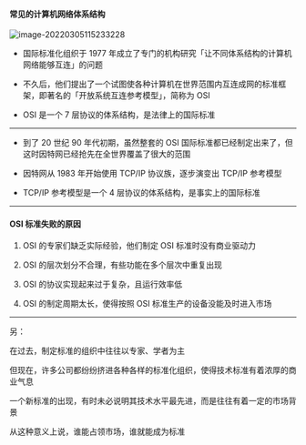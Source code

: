 #### 常见的计算机网络体系结构

![image-20220305115233228](https://gitee.com/pj-l/imgs-1/raw/master/image-20220305115233228.png)

- 国际标准化组织于 1977 年成立了专门的机构研究「让不同体系结构的计算机网络能够互连」的问题

- 不久后，他们提出了一个试图使各种计算机在世界范围内互连成网的标准框架，即著名的「开放系统互连参考模型」，简称为 OSI

- OSI 是一个 7 层协议的体系结构，是法律上的国际标准

---

- 到了 20 世纪 90 年代初期，虽然整套的 OSI 国际标准都已经制定出来了，但这时因特网已经抢先在全世界覆盖了很大的范围

- 因特网从 1983 年开始使用 TCP/IP 协议族，逐步演变出 TCP/IP 参考模型

- TCP/IP 参考模型是一个 4 层协议的体系结构，是事实上的国际标准

---

#### OSI 标准失败的原因

1. OSI 的专家们缺乏实际经验，他们制定 OSI 标准时没有商业驱动力

2. OSI 的层次划分不合理，有些功能在多个层次中重复出现

3. OSI 的协议实现起来过于复杂，且运行效率低

4. OSI 的制定周期太长，使得按照 OSI 标准生产的设备没能及时进入市场

---

另：

在过去，制定标准的组织中往往以专家、学者为主

但现在，许多公司都纷纷挤进各种各样的标准化组织，使得技术标准有着浓厚的商业气息

一个新标准的出现，有时未必说明其技术水平最先进，而是往往有着一定的市场背景

从这种意义上说，谁能占领市场，谁就能成为标准
